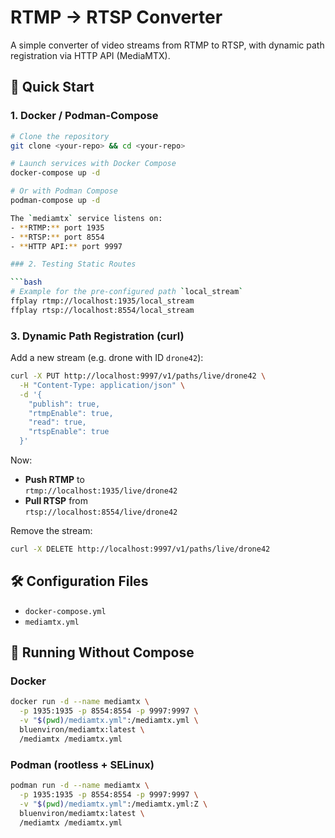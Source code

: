 # RTMP → RTSP Converter

A simple converter of video streams from RTMP to RTSP, with dynamic path registration via HTTP API (MediaMTX).

## 🚀 Quick Start

### 1. Docker / Podman-Compose

```bash
# Clone the repository
git clone <your-repo> && cd <your-repo>

# Launch services with Docker Compose
docker-compose up -d

# Or with Podman Compose
podman-compose up -d

The `mediamtx` service listens on:
- **RTMP:** port 1935  
- **RTSP:** port 8554  
- **HTTP API:** port 9997  

### 2. Testing Static Routes

```bash
# Example for the pre-configured path `local_stream`
ffplay rtmp://localhost:1935/local_stream
ffplay rtsp://localhost:8554/local_stream
```

### 3. Dynamic Path Registration (curl)

Add a new stream (e.g. drone with ID `drone42`):

```bash
curl -X PUT http://localhost:9997/v1/paths/live/drone42 \
  -H "Content-Type: application/json" \
  -d '{
    "publish": true,
    "rtmpEnable": true,
    "read": true,
    "rtspEnable": true
  }'
```

Now:
- **Push RTMP** to  
  `rtmp://localhost:1935/live/drone42`
- **Pull RTSP** from  
  `rtsp://localhost:8554/live/drone42`

Remove the stream:

```bash
curl -X DELETE http://localhost:9997/v1/paths/live/drone42
```

## 🛠 Configuration Files

- `docker-compose.yml`  
- `mediamtx.yml`

## 🐳 Running Without Compose

### Docker

```bash
docker run -d --name mediamtx \
  -p 1935:1935 -p 8554:8554 -p 9997:9997 \
  -v "$(pwd)/mediamtx.yml":/mediamtx.yml \
  bluenviron/mediamtx:latest \
  /mediamtx /mediamtx.yml
```

### Podman (rootless + SELinux)

```bash
podman run -d --name mediamtx \
  -p 1935:1935 -p 8554:8554 -p 9997:9997 \
  -v "$(pwd)/mediamtx.yml":/mediamtx.yml:Z \
  bluenviron/mediamtx:latest \
  /mediamtx /mediamtx.yml
```
